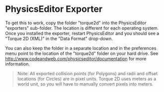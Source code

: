 PhysicsEditor Exporter
=====================

To get this to work, copy the folder "torque2d" into the PhysicsEditor "exporters" sub-folder. The location is different for each operating system. Once you installed the exporter, restart PhysicsEditor and you should see a "Torque 2D (XML)" in the "Data Format" drop-down.

You can also keep the folder in a separate location and in the preferences menu point to the location of the "torque2d" folder on your hard drive. See http://www.codeandweb.com/physicseditor/documentation for more information.

> Note: All exported collision points (for Polygons) and radii and offset locations (for Circles) are in pixel units. Torque 2D uses meters as a world unit, so you will have to manually convert pixels into meters.

